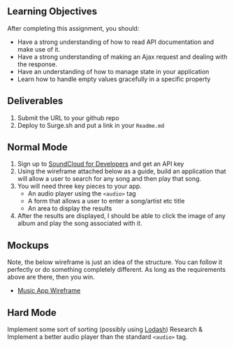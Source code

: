 ## Learning Objectives

After completing this assignment, you should:

* Have a strong understanding of how to read API documentation and make use of it.
* Have a strong understanding of making an Ajax request and dealing with the response.
* Have an understanding of how to manage state in your application
* Learn how to handle empty values gracefully in a specific property

## Deliverables

1. Submit the URL to your github repo
2. Deploy to Surge.sh and put a link in your `Readme.md`

## Normal Mode

1. Sign up to [SoundCloud for Developers](https://developers.soundcloud.com/) and get an API key
2. Using the wireframe attached below as a guide, build an application that will allow a user to search for any song and then play that song.
3. You will need three key pieces to your app.
    * An audio player using the `<audio>` tag
    * A form that allows a user to enter a song/artist etc title
    * An area to display the results
4. After the results are displayed, I should be able to click the image of any album and play the song associated with it.

## Mockups

Note, the below wireframe is just an idea of the structure. You can follow it perfectly or do something completely different. As long as the requirements above are there, then you win.

* [Music App Wireframe](https://tiy-learn-content.s3.amazonaws.com/c888498b-musicapp.jpg)
## Hard Mode

Implement some sort of sorting (possibly using [Lodash](https://lodash.com/))
Research & Implement a better audio player than the standard `<audio>` tag.